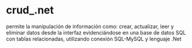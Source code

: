# crud_.net
permite la manipulación de información como: crear, actualizar, leer y eliminar datos desde la interfaz evidenciándose en una base de datos SQL con tablas relacionadas, utilizando conexión SQL-MySQL y lenguaje .Net
